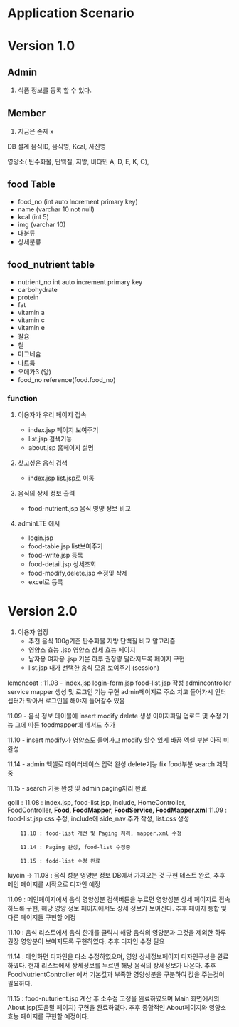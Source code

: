 Application Scenario
=========================
# Version 1.0
## Admin 
1. 식품 정보를 등록 할 수 있다.

## Member 
1. 지금은 존재 x

DB 설계
음식ID, 음식명, Kcal, 사진명

영양소( 탄수화물, 단백질, 지방, 비타민 A, D, E, K, C),

## food Table 
* food_no (int auto Increment primary key) 
* name (varchar 10 not null)
* kcal (int 5)
* img (varchar 10)
* 대분류
* 상세분류

## food_nutrient table
* nutrient_no int auto increment primary key
* carbohydrate
* protein
* fat
* vitamin a
* vitamin c
* vitamin e
* 칼슘
* 철
* 마그네슘
* 나트륨
* 오메가3 (양)
* food_no reference(food.food_no) 

### function
1. 이용자가 우리 페이지 접속 
   + index.jsp 페이지 보여주기 
   + list.jsp 검색기능
   + about.jsp 홈페이지 설명
    
2. 찾고싶은 음식 검색
   + index.jsp list.jsp로 이동
   
3. 음식의 상세 정보 출력
   + food-nutrient.jsp 음식 영양 정보 비교

4. adminLTE 에서 
   + login.jsp  
   + food-table.jsp list보여주기
   + food-write.jsp 등록
   + food-detail.jsp 상세조회
   + food-modify,delete.jsp 수정및 삭제
   + excel로 등록

# Version 2.0

1. 이용자 입장
    + 추천 음식 100g기준 탄수화물 지방 단백질 비교 알고리즘 
    + 영양소 효능 .jsp 영양소 상세 효능 페이지
    + 남자용 여자용 .jsp 기본 하루 권장량 달라지도록 페이지 구현
    + list.jsp 내가 선택한 음식 모음 보여주기 (session)


lemoncoat : 
11.08 - index.jsp login-form.jsp  food-list.jsp 작성
admincontroller service mapper 생성 및 로그인 기능 구현 
admin페이지로 주소 치고 들어가시 인터셉터가 막아서 로그인을 해야지 들어갈수 있음

11.09 - 음식 정보 테이블에 insert modify delete 생성 이미지파일 업로드 및 수정 가능
      그에 따른 foodmapper에 메서드 추가

11.10 - insert modify가 영양소도 들어가고 modify 할수 있게 바꿈 엑셀 부분 아직 미완성

11.14 - admin 엑셀로 데이터베이스 입력 완성 delete기능 fix food부분 search 제작중

11.15 - search 기능 완성 및 admin paging처리 완료



goill : 11.08 : index.jsp, food-list.jsp, include, 
                HomeController, FoodController, **Food, FoodMapper, FoodService, FoodMapper.xml**
        11.09 : food-list.jsp css 수정, include에 side_nav 추가 작성, list.css 생성

        11.10 : food-list 개선 및 Paging 처리, mapper.xml 수정

        11.14 : Paging 완성, food-list 수정중
        
        11.15 : fodd-list 수정 완료

luycin -> 11.08 : 음식 성분 영양분 정보 DB에서 가져오는 것 구현 테스트 완료, 추후 메인 페이지를 시작으로 디자인 예정

11.09 : 메인페이지에서 음식 영양성분 검색버튼을 누르면 영양성분 상세 페이지로 접속하도록 구현, 해당 영양 정보 페이지에서도 상세 정보가 보여진다. 추후 페이지 통합 및 다른 페이지들 구현할 예정

11.10 : 음식 리스트에서 음식 한개를 클릭시 해당 음식의 영양분과 그것을 제외한 하루 권장 영양분이 보여지도록 구현하였다. 추후 디자인 수정 필요

11.14 : 메인화면 디자인을 다소 수정하였으며, 영양 상세정보페이지 디자인구성을 완료하였다. 현재 리스트에서 상세정보를 누르면 해당 음식의 상세정보가 나온다. 추후 FoodNutrientController 에서 기본값과 부족한 영양성분을 구분하여 값을 주는것이 필요하다.

11.15 : food-nuturient.jsp 계산 후 소수점 고정을 완료하였으며 Main 화면에서의 About.jsp(도움말 페이지) 구현을 완료하였다. 추후 종합적인 About페이지와 영양소 효능 페이지를 구현할 예정이다.